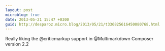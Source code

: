 ```yaml
---
layout: post
microblog: true
date: 2013-05-21 15:47 +0300
guid: http://desparoz.micro.blog/2013/05/21/t336825616450080768.html
---
```

Really liking the @criticmarkup support in @Multimarkdown Composer version 2.2
